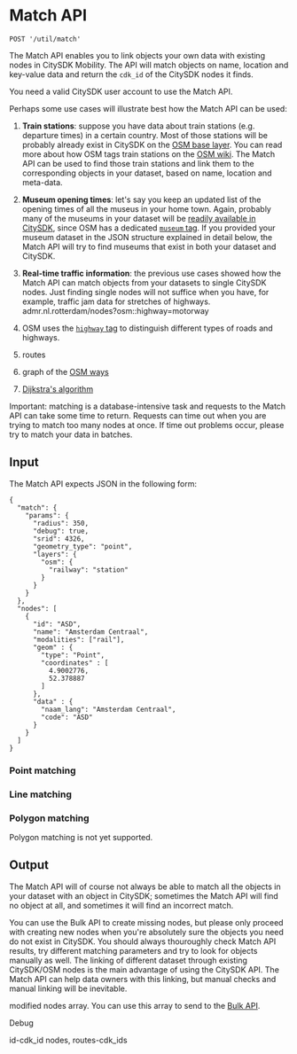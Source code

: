 # Match API

	POST '/util/match'
	
The Match API enables you to link objects your own data with existing nodes in CitySDK Mobility. The API will match objects on name, location and key-value data and return the `cdk_id` of the CitySDK nodes it finds.

You need a valid CitySDK user account to use the Match API.

Perhaps some use cases will illustrate best how the Match API can be used:

1. __Train stations__: suppose you have data about train stations (e.g. departure times) in a certain country. Most of those stations will be probably already exist in CitySDK on the [OSM base layer](http://api.citysdk.waag.org/admr.nl.nederland/nodes?osm::railway=station). You can read more about how OSM tags train stations on the [OSM wiki](http://wiki.openstreetmap.org/wiki/Tag:railway%3Dstation). The Match API can be used to find those train stations and link them to the corresponding objects in your dataset, based on name, location and meta-data.

2. __Museum opening times__: let's say you keep an updated list of the opening times of all the museus in your home town. Again, probably many of the museums in your dataset will be [readily available in CitySDK](http://api.citysdk.waag.org/admr.uk.gr.manchester/nodes?osm::tourism=museum), since OSM has a dedicated [`museum` tag](http://wiki.openstreetmap.org/wiki/Tag:tourism%3Dmuseum). If you provided your museum dataset in the JSON structure explained in detail below, the Match API will try to find museums that exist in both your dataset and CitySDK. 

3. __Real-time traffic information__: the previous use cases showed how the Match API can match objects from your datasets to single CitySDK nodes. Just finding single nodes will not suffice when you have, for example, traffic jam data for stretches of highways. admr.nl.rotterdam/nodes?osm::highway=motorway

4.  OSM uses the [`highway` tag](http://wiki.openstreetmap.org/wiki/Key:highway) to distinguish different types of roads and highways.
4. routes 
5. graph of the [OSM ways](http://wiki.openstreetmap.org/wiki/Way)
6. [Dijkstra's algorithm](http://en.wikipedia.org/wiki/Dijkstra's_algorithm)



Important: matching is a database-intensive task and requests to the Match API can take some time to return. Requests can time out when you are trying to match too many nodes at once. If time out problems occur, please try to match your data in batches.

## Input

The Match API expects JSON in the following form:

	{
	  "match": {
	    "params": {
	      "radius": 350,
	      "debug": true,
	      "srid": 4326,
	      "geometry_type": "point",
	      "layers": {
	        "osm": {
	          "railway": "station"
	        }
	      }
	    }
	  },
	  "nodes": [
	    {
          "id": "ASD",
          "name": "Amsterdam Centraal",
          "modalities": ["rail"],
          "geom" : {
          	"type": "Point",
            "coordinates" : [
              4.9002776,
              52.378887
            ]
          },
          "data" : {
          	"naam_lang": "Amsterdam Centraal",   
            "code": "ASD"
          }
        }
	  ]
	}
    
### Point matching

### Line matching

### Polygon matching

Polygon matching is not yet supported.

## Output

The Match API will of course not always be able to match all the objects in your dataset with an object in CitySDK; sometimes the Match API will find no object at all, and sometimes it will find an incorrect match.

You can use the Bulk API to create missing nodes, but please only proceed with creating new nodes when you're absolutely sure the objects you need do not exist in CitySDK. You should always thouroughly check Match API results, try different matching parameters and try to look for objects manually as well. The linking of different dataset through existing CitySDK/OSM nodes is the main advantage of using the CitySDK API. The Match API can help data owners with this linking, but manual checks and manual linking will be inevitable.

modified nodes array. You can use this array to send to the [Bulk API](api_write.html#bulk).

Debug

id-cdk_id
nodes, routes-cdk_ids